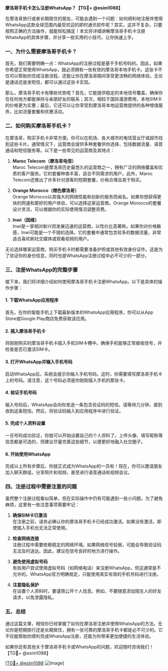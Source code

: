 **摩洛哥手机卡怎么注册WhatsApp？【TG💪+ @esim1088】**

在摩洛哥旅行或者长期居住的朋友，可能会遇到一个问题：如何顺利地注册并使用WhatsApp这款全球范围内最受欢迎的即时通讯软件呢？其实，这并不复杂，只要按照正确的方法操作，就能轻松搞定！本文将详细讲解摩洛哥手机卡注册WhatsApp的具体步骤，并分享一些实用的小技巧，让你快速上手。

### 一、为什么需要摩洛哥手机卡？

首先，我们需要明确一点：WhatsApp的注册过程是基于手机号码的。因此，如果你希望正常使用WhatsApp，就必须拥有一张有效的摩洛哥本地手机卡。这张卡不仅可以帮助你完成注册流程，还能让你在摩洛哥期间享受更流畅的网络体验。无论是通话还是发短信，都可以通过这张卡实现。

那么，摩洛哥手机卡有哪些优势呢？首先，它能提供稳定的本地信号覆盖，确保你在任何地方都能保持与亲朋好友的联系；其次，相较于国际漫游费用，本地SIM卡的价格更为实惠；最后，它还可以让你享受到摩洛哥本地运营商提供的各种增值服务，比如流量套餐和优惠活动。

### 二、如何购买摩洛哥手机卡？

在摩洛哥，购买手机卡非常方便。你可以在机场、各大城市的电信营业厅或超市找到这些卡片。通常情况下，运营商会提供多种套餐供你选择，包括数据流量、语音通话和短信服务等。以下是一些常见的运营商及其特点：

1. **Maroc Telecom（摩洛哥电信）**  
   Maroc Telecom是摩洛哥历史最悠久的运营商之一，拥有广泛的网络覆盖和优质的客户服务。它的套餐种类丰富，适合不同需求的用户。此外，Maroc Telecom还推出了许多针对游客的短期套餐，价格合理且易于购买。

2. **Orange Morocco（橙色摩洛哥）**  
   Orange Morocco以其强大的网络性能和创新的服务而闻名。如果你想获得更快的网速和更好的用户体验，可以选择这家运营商。Orange Morocco的套餐设计灵活，可以根据你的实际使用情况调整资费。

3. **Inwi（因维）**  
   Inwi是一家相对新兴但发展迅速的运营商，以性价比高著称。如果你对价格敏感，Inwi可能是一个不错的选择。它的套餐中通常包含较多的数据流量，非常适合喜欢刷社交媒体或观看视频的用户。

无论选择哪家运营商，购买手机卡时都需要准备护照或其他有效身份证件。这是为了验证你的身份信息，同时也是WhatsApp注册过程中必不可少的一部分。

### 三、注册WhatsApp的完整步骤

接下来，我们将详细介绍如何使用摩洛哥手机卡注册WhatsApp。以下是具体的操作步骤：

#### 1. 下载WhatsApp应用程序
首先，在你的智能手机上下载最新版本的WhatsApp应用程序。你可以从App Store或Google Play商店免费获取该应用。

#### 2. 插入摩洛哥手机卡
将刚刚购买的摩洛哥手机卡插入手机SIM卡槽中。确保手机能够正常接收信号，并检查是否已激活SIM卡。

#### 3. 打开WhatsApp并输入手机号码
启动WhatsApp后，系统会提示你输入手机号码。这时，你需要填写摩洛哥手机卡上的号码。请注意，这个号码必须是你刚刚插入手机的那张卡。

#### 4. 验证手机号码
输入号码后，WhatsApp会向你发送一条包含验证码的短信。请等待几分钟，直到收到这条短信。然后，将验证码输入到应用程序中进行验证。

#### 5. 完成个人资料设置
一旦号码成功验证，你就可以开始设置自己的个人资料了。上传头像、填写昵称等信息都是可选的，但建议尽量完善这些细节，以便更好地融入社交圈子。

#### 6. 开始使用WhatsApp
完成以上所有步骤后，你就正式成为WhatsApp的一员啦！现在，你可以邀请朋友加入聊天群组，分享照片和视频，甚至进行语音通话和视频会议。

### 四、注册过程中需要注意的问题

虽然整个注册过程看似简单，但在实际操作中仍有可能遇到一些小问题。为了避免麻烦，这里有一些注意事项需要牢记：

1. **确保SIM卡已激活**  
   在注册之前，请务必确认你的摩洛哥手机卡已经成功激活。如果没有激活，即使插入手机也无法正常使用。

2. **检查网络连接**  
   注册过程中需要依赖稳定的网络环境。如果网络信号较弱，可能会导致验证码无法及时送达。因此，建议在信号良好的地方进行操作。

3. **避免使用虚拟号码**  
   有些用户尝试使用虚拟号码（如网络电话）来注册WhatsApp，但这通常是不允许的。WhatsApp官方明确规定，只能使用真实有效的手机号码进行注册。

4. **注意隐私保护**  
   在设置个人资料时，要谨慎公开个人信息。例如，不要随意添加陌生人的好友请求，以免泄露隐私。

### 五、总结

通过这篇文章，相信你已经掌握了如何在摩洛哥注册并使用WhatsApp的方法。无论你是短期旅行还是长期居住，拥有一张可靠的摩洛哥手机卡都是必不可少的。它不仅能帮助你顺利完成WhatsApp注册，还能为你带来更加便捷的生活体验。

如果你还有其他关于摩洛哥手机卡或WhatsApp的问题，欢迎随时咨询我们！【TG💪+ @esim1088】

[[TG💪+ @esim1088](https://t.me/s/esim1088) ![Image](https://i.postimg.cc/4NQfJmqS/Snipaste-2025-05-13-00-14-12.png)]
